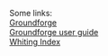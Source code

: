 Some links:    
[Groundforge](https://d-bl.github.io/GroundForge/)   
[Groundforge user guide](https://github.com/d-bl/GroundForge/wiki)    
[Whiting Index](http://gwydir.demon.co.uk/jo/lace/whiting/index.htm#picindex)